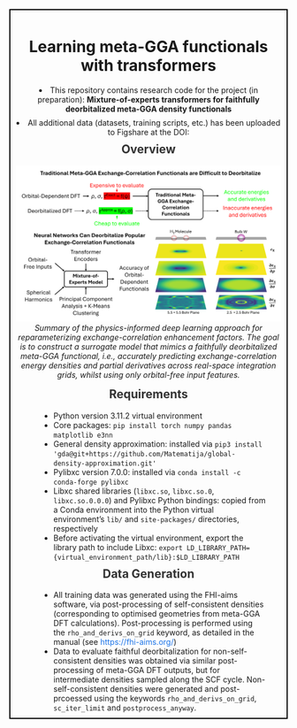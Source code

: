 <div style="border: 2px solid #000; padding: 10px; margin-bottom: 20px;">
  <h1 align="center">Learning meta-GGA functionals with transformers</h1>

  <ul style="list-style-position: inside; text-align: center; padding: 0; margin: 10px 0;">
    <li style="margin-bottom: 8px;">
      This repository contains research code for the project (in preparation): 
      <strong>Mixture-of-experts transformers for faithfully deorbitalized meta-GGA density functionals</strong>
    </li>
    <li>
      All additional data (datasets, training scripts, etc.) has been uploaded to Figshare at the DOI:
    </li>
  </ul>

  <h2 align="center" style="margin-top: 10px; color: #333;">
  Overview
  </h2>
  <p align="center">
    <img src="Meta-GGA-overview.png" width="800" />
    <br>
    <em>Summary of the physics-informed deep learning approach for reparameterizing exchange-correlation enhancement factors. The goal is to construct a surrogate model that mimics a faithfully deorbitalized meta-GGA functional, i.e., accurately predicting exchange-correlation energy densities and partial derivatives across real-space integration grids, whilst using only orbital-free input features.</em>
  </p>

<h2 align="center" style="margin-top: 10px; color: #333;">
  Requirements
</h2>

<ul style="list-style-position: outside; text-align: left; width: 80%; margin: 0 auto; padding-left: 40px;">
  <li>
    Python version 3.11.2 virtual environment
  </li>
  <li>
    Core packages: <code>pip install torch numpy pandas matplotlib e3nn</code>
  </li>
  <li>
    General density approximation: installed via  <code>pip3 install 'gda@git+https://github.com/Matematija/global-density-approximation.git'</code>
  </li>
  <li>
    Pylibxc version 7.0.0: installed via <code>conda install -c conda-forge pylibxc</code>
  </li>
  <li>
  Libxc shared libraries (<code>libxc.so</code>, <code>libxc.so.0</code>, <code>libxc.so.0.0.0</code>) and 
  Pylibxc Python bindings: copied from a Conda environment into the Python virtual environment’s 
  <code>lib/</code> and <code>site-packages/</code> directories, respectively
  </li>
  <li>
    Before activating the virtual environment, export the library path to include Libxc:
    <code>export LD_LIBRARY_PATH={virtual_environment_path/lib}:$LD_LIBRARY_PATH</code>
  </li>
</ul>

<h2 align="center" style="margin-top: 10px; color: #333;">
  Data Generation
</h2>

<ul style="list-style-position: outside; text-align: left; width: 80%; margin: 0 auto; padding-left: 40px;">
  <li>
    All training data was generated using the FHI-aims software, via post-processing of self-consistent densities (corresponding to optimised geometries from meta-GGA DFT calculations). Post-processing is performed using the <code>rho_and_derivs_on_grid</code> keyword, as detailed in the manual (see <a href="https://fhi-aims.org/" target="_blank" style="color: #1a73e8; text-decoration: none;">https://fhi-aims.org/</a>)
  </li>
  <li>
    Data to evaluate faithful deorbitalization for non-self-consistent densities was obtained via similar post-processing of meta-GGA DFT outputs, but for intermediate densities sampled along the SCF cycle. Non-self-consistent densities were generated and post-prcoessed using the keywords <code>rho_and_derivs_on_grid</code>, <code>sc_iter_limit</code> and <code>postprocess_anyway</code>. 
  </li>
</ul>



  
</div>
